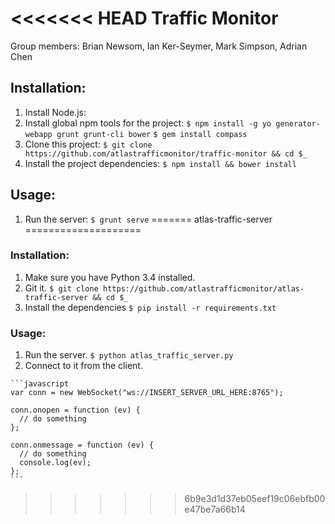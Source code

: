 <<<<<<< HEAD
Traffic Monitor
===============

Group members: Brian Newsom, Ian Ker-Seymer, Mark Simpson, Adrian Chen

##  Installation:

1. Install Node.js:
2. Install global npm tools for the project:
    `$ npm install -g yo generator-webapp grunt grunt-cli bower`
    `$ gem install compass`
3. Clone this project:
    `$ git clone https://github.com/atlastrafficmonitor/traffic-monitor && cd $_`
4. Install the project dependencies:
    `$ npm install && bower install`

## Usage:

1. Run the server:
    `$ grunt serve`
=======
atlas-traffic-server
====================

### Installation:

  1. Make sure you have Python 3.4 installed.
  2. Git it.
    `$ git clone https://github.com/atlastrafficmonitor/atlas-traffic-server && cd $_`
  3. Install the dependencies
    `$ pip install -r requirements.txt`

### Usage:

  1. Run the server.
    `$ python atlas_traffic_server.py`
  2. Connect to it from the client.

    ```javascript
    var conn = new WebSocket("ws://INSERT_SERVER_URL_HERE:8765");

    conn.onopen = function (ev) {
      // do something
    };

    conn.onmessage = function (ev) {
      // do something
      console.log(ev);
    };
    ```
>>>>>>> 6b9e3d1d37eb05eef19c06ebfb00e47be7a66b14
